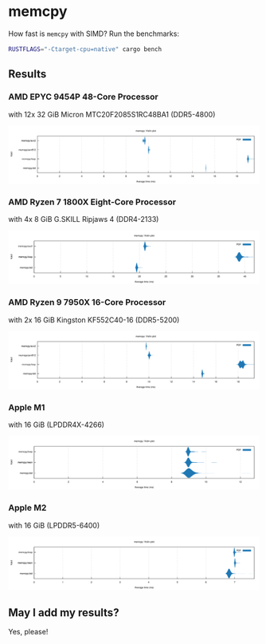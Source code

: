 # memcpy

How fast is `memcpy` with SIMD? Run the benchmarks:

```sh
RUSTFLAGS="-Ctarget-cpu=native" cargo bench
```

## Results

### AMD EPYC 9454P 48-Core Processor

with 12x 32 GiB Micron MTC20F2085S1RC48BA1 (DDR5-4800)

![Performance](results/amd-epyc-9454p-ddr5-384gib-micron.svg "Performance")

### AMD Ryzen 7 1800X Eight-Core Processor

with 4x 8 GiB G.SKILL Ripjaws 4 (DDR4-2133)

![Performance](results/amd-ryzen-7-1800x-ddr4-32gib-gskill.svg "Performance")

### AMD Ryzen 9 7950X 16-Core Processor

with 2x 16 GiB Kingston KF552C40-16 (DDR5-5200)

![Performance](results/amd-ryzen-9-7950x-ddr5-32gib-kingston.svg "Performance")

### Apple M1

with 16 GiB (LPDDR4X-4266)

![Performance](results/apple-m1-lpddr4x-16gib.svg "Performance")

### Apple M2

with 16 GiB (LPDDR5-6400)

![Performance](results/apple-m2-lpddr5-16gib.svg "Performance")

## May I add my results?

Yes, please!
